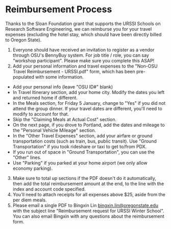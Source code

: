# Reimbursement Process

Thanks to the Sloan Foundation grant that supports the URSSI Schools on Research Software Engineering, we can reimburse you for your travel expenses (excluding the hotel stay, which should have been directly billed to Oregon State).

1. Everyone should have received an invitation to register as a vendor through OSU's BennyBuy system. For job title / role, you can say "workshop participant". Please make sure you complete this ASAP!
2. Add your personal information and travel expenses to the "Non-OSU Travel Reimbursement - URSSI.pdf" form, which has been pre-populated with some information. 
  - Add your personal info (leave "OSU ID#" blank)
  - In Travel Itinerary section, add your home city. Modify the dates you left and returned home if different.
  - In the Meals section, for Friday 5 January, change to "Yes" if you did not attend the group dinner. If your travel dates are different, you'll need to modify to account for that.
  - Skip the "Claiming Meals at Actual Cost" section.
  - On the next page, if you drove to Portland, add the dates and mileage to the "Personal Vehicle Mileage" section.
  - In the "Other Travel Expenses" section, add your airfare or ground transportation costs (such as train, bus, public transit). Use "Ground Transportation" if you took rideshare or taxi to get to/from PDX.
  - If you run out of space in "Ground Transportation", you can use the "Other" lines.
  - Use "Parking" if you parked at your home airport (we only allow economy parking).
3. Make sure to total up sections if the PDF doesn't do it automatically, then add the total reimbursement amount at the end, to the line with the index and account code specified.
3. You'll need to attach receipts for all expenses above $25, aside from the per diem meals.
4. Please email a single PDF to Bingxin Lin <bingxin.lin@oregonstate.edu> with the subject line "Reimbursement request for URSSI Winter School". You can also email Bingxin with any questions about the reimbursement form.
